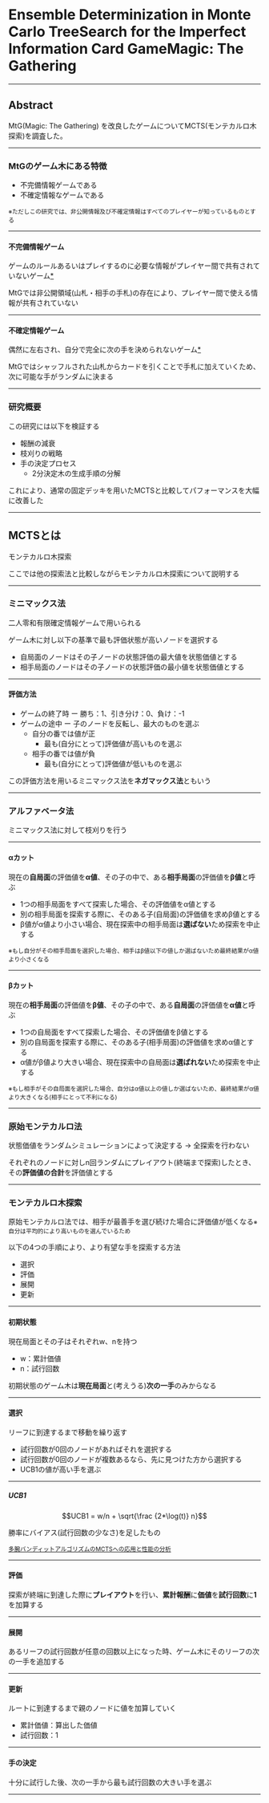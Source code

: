 # Ensemble Determinization in Monte Carlo TreeSearch for the Imperfect Information Card GameMagic: The Gathering

---

## Abstract

MtG(Magic: The Gathering) を改良したゲームについてMCTS(モンテカルロ木探索)を調査した。

---

### MtGのゲーム木にある特徴

- 不完備情報ゲームである
- 不確定情報なゲームである

<small>※ただしこの研究では、非公開情報及び不確定情報はすべてのプレイヤーが知っているものとする</small>

---

#### 不完備情報ゲーム

ゲームのルールあるいはプレイするのに必要な情報がプレイヤー間で共有されていないゲーム[*](https://www.wikiwand.com/ja/%E4%B8%8D%E5%AE%8C%E5%82%99%E6%83%85%E5%A0%B1%E3%82%B2%E3%83%BC%E3%83%A0)
<p>
MtGでは非公開領域(山札・相手の手札)の存在により、プレイヤー間で使える情報が共有されていない
</p>

---

#### 不確定情報ゲーム

偶然に左右され、自分で完全に次の手を決められないゲーム[*](http://lis2.huie.hokudai.ac.jp/file/game_ai.pdf)
<p>
MtGではシャッフルされた山札からカードを引くことで手札に加えていくため、次に可能な手がランダムに決まる
</p>

---

### 研究概要

この研究には以下を検証する

- 報酬の減衰
- 枝刈りの戦略
- 手の決定プロセス
    * 2分決定木の生成手順の分解
      <br>

これにより、通常の固定デッキを用いたMCTSと比較してパフォーマンスを大幅に改善した

---

## MCTSとは

モンテカルロ木探索

ここでは他の探索法と比較しながらモンテカルロ木探索について説明する

---

### ミニマックス法

二人零和有限確定情報ゲームで用いられる
<p>
ゲーム木に対し以下の基準で最も評価状態が高いノードを選択する
</p>

- 自局面のノードはその子ノードの状態評価の最大値を状態価値とする
- 相手局面のノードはその子ノードの状態評価の最小値を状態価値とする

---

#### 評価方法

- ゲームの終了時 ー 勝ち：1、引き分け：0、負け：-1
- ゲームの途中 ー 子のノードを反転し、最大のものを選ぶ
    * 自分の番では値が正
        - 最も(自分にとって)評価値が高いものを選ぶ
    * 相手の番では値が負
        - 最も(自分にとって)評価値が低いものを選ぶ

この評価方法を用いるミニマックス法を**ネガマックス法**ともいう

---

### アルファベータ法

ミニマックス法に対して枝刈りを行う

---

#### αカット

現在の**自局面**の評価値を**α値**、その子の中で、ある**相手局面**の評価値を**β値**と呼ぶ

- 1つの相手局面をすべて探索した場合、その評価値をα値とする
- 別の相手局面を探索する際に、そのある子(自局面)の評価値を求めβ値とする
- β値がα値より小さい場合、現在探索中の相手局面は**選ばない**ため探索を中止する

<small>※もし自分がその相手局面を選択した場合、相手はβ値以下の値しか選ばないため最終結果がα値より小さくなる</small>

---

#### βカット

現在の**相手局面**の評価値を**β値**、その子の中で、ある**自局面**の評価値を**α値**と呼ぶ

- 1つの自局面をすべて探索した場合、その評価値をβ値とする
- 別の自局面を探索する際に、そのある子(相手局面)の評価値を求めα値とする
- α値がβ値より大きい場合、現在探索中の自局面は**選ばれない**ため探索を中止する

<small>※もし相手がその自局面を選択した場合、自分はα値以上の値しか選ばないため、最終結果がα値より大きくなる(相手にとって不利になる)</small>

---

### 原始モンテカルロ法

状態価値をランダムシミュレーションによって決定する -> 全探索を行わない

それぞれのノードに対しn回ランダムにプレイアウト(終端まで探索)したとき、その**評価値の合計**を評価値とする

---

### モンテカルロ木探索

原始モンテカルロ法では、相手が最善手を選び続けた場合に評価値が低くなる<small>※自分は平均的により高いものを選んでいるため</small>

以下の4つの手順により、より有望な手を探索する方法

- 選択
- 評価
- 展開
- 更新

---

#### 初期状態

現在局面とその子はそれぞれw、nを持つ

- w：累計価値
- n：試行回数

初期状態のゲーム木は**現在局面**と(考えうる)**次の一手**のみからなる

---

#### 選択

リーフに到達するまで移動を繰り返す

- 試行回数が0回のノードがあればそれを選択する
- 試行回数が0回のノードが複数あるなら、先に見つけた方から選択する
- UCB1の値が高い手を選ぶ

---

##### UCB1

$$UCB1 = w/n + \sqrt{\frac {2*\log(t)} n}$$

勝率にバイアス(試行回数の少なさ)を足したもの

<small>
<a href="https://ipsj.ixsq.nii.ac.jp/ej/index.php?active_action=repository_view_main_item_detail&page_id=13&block_id=8&item_id=106513&item_no=1">多腕バンディットアルゴリズムのMCTSへの応用と性能の分析</a>
</small>

---

#### 評価

探索が終端に到達した際に**プレイアウト**を行い、**累計報酬**に**価値**を**試行回数**に**1**を加算する

---

#### 展開

あるリーフの試行回数が任意の回数以上になった時、ゲーム木にそのリーフの次の一手を追加する

---

#### 更新

ルートに到達するまで親のノードに値を加算していく

- 累計価値：算出した価値
- 試行回数：1

---

#### 手の決定

十分に試行した後、次の一手から最も試行回数の大きい手を選ぶ

---